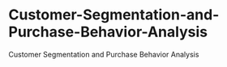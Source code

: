 # Customer-Segmentation-and-Purchase-Behavior-Analysis
Customer Segmentation and Purchase Behavior Analysis
